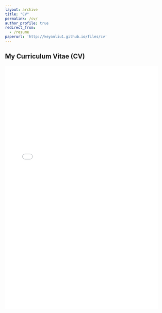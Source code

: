 ```yaml
---
layout: archive
title: "CV"
permalink: /cv/
author_profile: true
redirect_from:
  - /resume
paperurl: 'http://keyanliu1.github.io/files/cv'
---
```


## My Curriculum Vitae (CV)

<iframe src="{{ page.paperurl }}" width="100%" height="800px" style="border: none;">
    <p>Your browser does not support embedded PDFs. Please download the PDF using the link below:</p>
    <a href="{{ page.paperurl }}">Download PDF</a>
</iframe>
